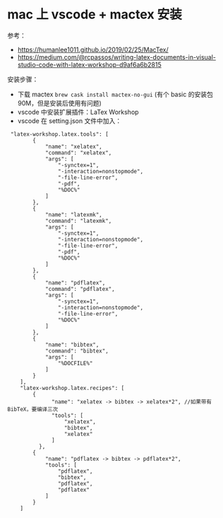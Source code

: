 # mac 上 vscode + mactex 安装

参考：

- https://humanlee1011.github.io/2019/02/25/MacTex/
- https://medium.com/@rcpassos/writing-latex-documents-in-visual-studio-code-with-latex-workshop-d9af6a6b2815

安装步骤：

- 下载 mactex `brew cask install mactex-no-gui` (有个 basic 的安装包 90M，但是安装后使用有问题)
- vscode 中安装扩展插件：LaTex Workshop
- vscode 在 setting.json 文件中加入：

```
 "latex-workshop.latex.tools": [
        {
            "name": "xelatex",
            "command": "xelatex",
            "args": [
                "-synctex=1",
                "-interaction=nonstopmode",
                "-file-line-error",
                "-pdf",
                "%DOC%"
            ]
        },
        {
            "name": "latexmk",
            "command": "latexmk",
            "args": [
                "-synctex=1",
                "-interaction=nonstopmode",
                "-file-line-error",
                "-pdf",
                "%DOC%"
            ]
        },
        {
            "name": "pdflatex",
            "command": "pdflatex",
            "args": [
                "-synctex=1",
                "-interaction=nonstopmode",
                "-file-line-error",
                "%DOC%"
            ]
        },
        {
            "name": "bibtex",
            "command": "bibtex",
            "args": [
                "%DOCFILE%"
            ]
        }
    ],
    "latex-workshop.latex.recipes": [
        {
              "name": "xelatex -> bibtex -> xelatex*2", //如果带有BibTeX，要编译三次
              "tools": [
                  "xelatex",
                  "bibtex",
                  "xelatex"
              ]
          },
        {
            "name": "pdflatex -> bibtex -> pdflatex*2",
            "tools": [
                "pdflatex",
                "bibtex",
                "pdflatex",
                "pdflatex"
            ]
        }
    ]
```

